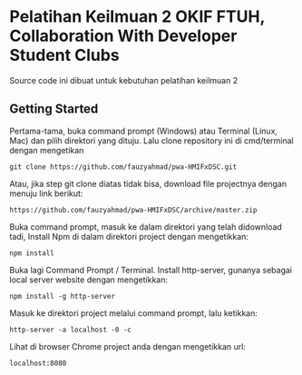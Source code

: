 # Pelatihan Keilmuan 2 OKIF FTUH, Collaboration With Developer Student Clubs

Source code ini dibuat untuk kebutuhan pelatihan keilmuan 2

## Getting Started

Pertama-tama, buka command prompt (Windows) atau Terminal (Linux, Mac) dan pilih direktori yang dituju. Lalu clone repository ini di cmd/terminal dengan mengetikan 

```
git clone https://github.com/fauzyahmad/pwa-HMIFxDSC.git
```
Atau, jika step git clone diatas tidak bisa, download file projectnya dengan menuju link berikut:
```
https://github.com/fauzyahmad/pwa-HMIFxDSC/archive/master.zip
```

Buka command prompt, masuk ke dalam direktori yang telah didownload tadi, Install Npm di dalam direktori project dengan mengetikkan:

```
npm install
```
Buka lagi Command Prompt / Terminal. Install http-server, gunanya sebagai local server website dengan mengetikkan:

```
npm install -g http-server
```
Masuk ke direktori project melalui command prompt, lalu ketikkan:

```
http-server -a localhost -0 -c
```
Lihat di browser Chrome project anda dengan mengetikkan url:
```
localhost:8080
```
